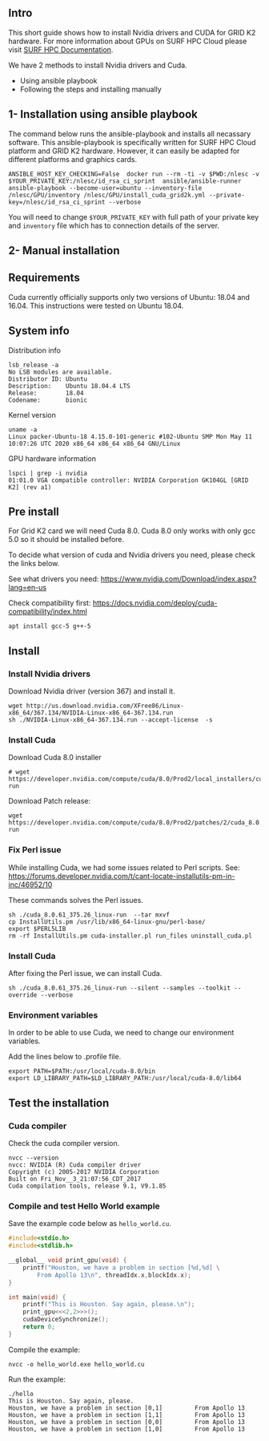 ## Intro

This short guide shows how to install Nvidia drivers and CUDA for GRID K2 hardware. For more information about GPUs on SURF HPC Cloud please visit [SURF HPC Documentation](https://doc.hpccloud.surfsara.nl/gpu-attach).

We have 2 methods to install Nvidia drivers and Cuda.
- Using ansible playbook
- Following the steps and installing manually

## 1- Installation using ansible playbook

The command below runs the ansible-playbook and installs all necassary software. This ansible-playbook is specifically written for SURF HPC Cloud platform and GRID K2 hardware. However, it can easily be adapted for different platforms and graphics cards.

```shell
ANSIBLE_HOST_KEY_CHECKING=False  docker run --rm -ti -v $PWD:/nlesc -v $YOUR_PRIVATE_KEY:/nlesc/id_rsa_ci_sprint  ansible/ansible-runner  ansible-playbook --become-user=ubuntu --inventory-file /nlesc/GPU/inventory /nlesc/GPU/install_cuda_grid2k.yml --private-key=/nlesc/id_rsa_ci_sprint --verbose
```

You will need to change ``$YOUR_PRIVATE_KEY`` with full path of your private key and ``inventory`` file which has to connection details of the server.

## 2- Manual installation

## Requirements

Cuda currently officially supports only two versions of Ubuntu: 18.04 and 16.04. This instructions were tested on Ubuntu 18.04.

## System info

Distribution info

```shell
lsb_release -a
No LSB modules are available.
Distributor ID: Ubuntu
Description:    Ubuntu 18.04.4 LTS
Release:        18.04
Codename:       bionic
```

Kernel version

```shell
uname -a
Linux packer-Ubuntu-18 4.15.0-101-generic #102-Ubuntu SMP Mon May 11 10:07:26 UTC 2020 x86_64 x86_64 x86_64 GNU/Linux
```

GPU hardware information

```shell
lspci | grep -i nvidia
01:01.0 VGA compatible controller: NVIDIA Corporation GK104GL [GRID K2] (rev a1)
```

## Pre install

For Grid K2 card we will need Cuda 8.0. Cuda 8.0 only works with only gcc 5.0 so it should be installed before.

To decide what version of cuda and Nvidia drivers you need, please check the links below.

See what drivers you need:
https://www.nvidia.com/Download/index.aspx?lang=en-us

Check compatibility first:
https://docs.nvidia.com/deploy/cuda-compatibility/index.html

```shell
apt install gcc-5 g++-5
```

## Install

### Install Nvidia drivers

Download Nvidia driver (version 367) and install it.

```shell
wget http://us.download.nvidia.com/XFree86/Linux-x86_64/367.134/NVIDIA-Linux-x86_64-367.134.run
sh ./NVIDIA-Linux-x86_64-367.134.run --accept-license  -s
```

### Install Cuda

Download Cuda 8.0 installer
```
# wget https://developer.nvidia.com/compute/cuda/8.0/Prod2/local_installers/cuda_8.0.61_375.26_linux-run
```

Download Patch release:

```shell
wget https://developer.nvidia.com/compute/cuda/8.0/Prod2/patches/2/cuda_8.0.61.2_linux-run
```

### Fix Perl issue

While installing Cuda, we had some issues related to Perl scripts.
See: https://forums.developer.nvidia.com/t/cant-locate-installutils-pm-in-inc/46952/10


These commands solves the Perl issues.

```shell
sh ./cuda_8.0.61_375.26_linux-run  --tar mxvf
cp InstallUtils.pm /usr/lib/x86_64-linux-gnu/perl-base/
export $PERL5LIB
rm -rf InstallUtils.pm cuda-installer.pl run_files uninstall_cuda.pl
```

### Install Cuda

After fixing the Perl issue, we can install Cuda.

```shell
sh ./cuda_8.0.61_375.26_linux-run --silent --samples --toolkit --override --verbose
```

### Environment variables

In order to be able to use Cuda, we need to change our environment variables.

Add the lines below to .profile file.

```shell
export PATH=$PATH:/usr/local/cuda-8.0/bin
export LD_LIBRARY_PATH=$LD_LIBRARY_PATH:/usr/local/cuda-8.0/lib64
```

## Test the installation

### Cuda compiler

Check the cuda compiler version.

```shell
nvcc --version
nvcc: NVIDIA (R) Cuda compiler driver
Copyright (c) 2005-2017 NVIDIA Corporation
Built on Fri_Nov__3_21:07:56_CDT_2017
Cuda compilation tools, release 9.1, V9.1.85
```

### Compile and test Hello World example

Save the example code below as `hello_world.cu`.

```cpp
#include<stdio.h>
#include<stdlib.h>

__global__ void print_gpu(void) {
    printf("Houston, we have a problem in section [%d,%d] \
        From Apollo 13\n", threadIdx.x,blockIdx.x);
}

int main(void) {
    printf("This is Houston. Say again, please.\n");
    print_gpu<<<2,2>>>();
    cudaDeviceSynchronize();
    return 0;
}
```

Compile the example:

```shell
nvcc -o hello_world.exe hello_world.cu
```

Run the example:

```shell
./hello
This is Houston. Say again, please.
Houston, we have a problem in section [0,1]         From Apollo 13
Houston, we have a problem in section [1,1]         From Apollo 13
Houston, we have a problem in section [0,0]         From Apollo 13
Houston, we have a problem in section [1,0]         From Apollo 13
```
